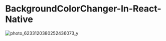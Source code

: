 # BackgroundColorChanger-In-React-Native
![photo_6233120380252436073_y](https://user-images.githubusercontent.com/124236330/235495984-d803e5c4-02b6-448a-86fe-70f06cf9dfac.jpg)
